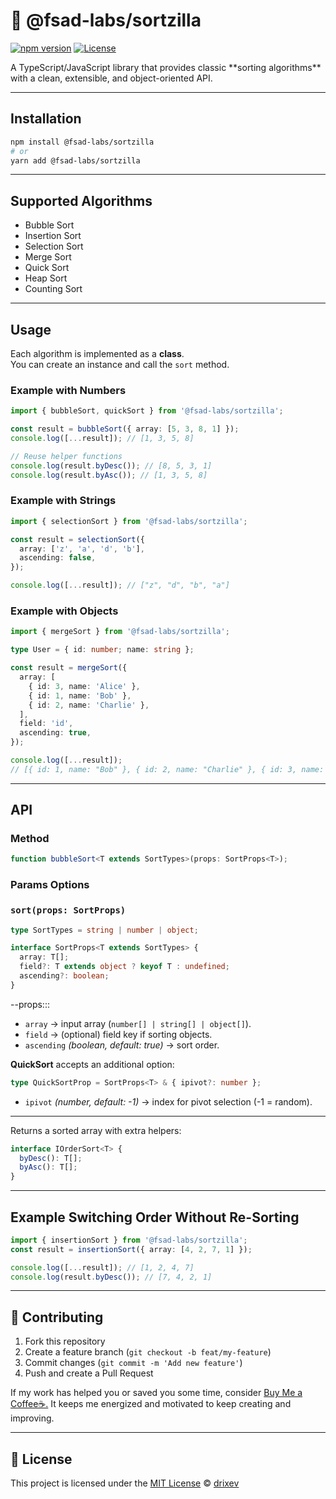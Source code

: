 # 🔢 @fsad-labs/sortzilla

[![npm version](https://img.shields.io/npm/v/@fsad-labs/sortzilla.svg)](https://www.npmjs.com/package/@fsad-labs/sortzilla)
[![License](https://img.shields.io/npm/l/@fsad-labs/sortzilla.svg)](LICENSE)

<DESCRIPTION>  
A TypeScript/JavaScript library that provides classic **sorting algorithms** with a clean, extensible, and object-oriented API.

---

## Installation

```bash
npm install @fsad-labs/sortzilla
# or
yarn add @fsad-labs/sortzilla
```

---

## Supported Algorithms

- Bubble Sort
- Insertion Sort
- Selection Sort
- Merge Sort
- Quick Sort
- Heap Sort
- Counting Sort

---

## Usage

Each algorithm is implemented as a **class**.  
You can create an instance and call the `sort` method.

### Example with Numbers

```ts
import { bubbleSort, quickSort } from '@fsad-labs/sortzilla';

const result = bubbleSort({ array: [5, 3, 8, 1] });
console.log([...result]); // [1, 3, 5, 8]

// Reuse helper functions
console.log(result.byDesc()); // [8, 5, 3, 1]
console.log(result.byAsc()); // [1, 3, 5, 8]
```

### Example with Strings

```ts
import { selectionSort } from '@fsad-labs/sortzilla';

const result = selectionSort({
  array: ['z', 'a', 'd', 'b'],
  ascending: false,
});

console.log([...result]); // ["z", "d", "b", "a"]
```

### Example with Objects

```ts
import { mergeSort } from '@fsad-labs/sortzilla';

type User = { id: number; name: string };

const result = mergeSort({
  array: [
    { id: 3, name: 'Alice' },
    { id: 1, name: 'Bob' },
    { id: 2, name: 'Charlie' },
  ],
  field: 'id',
  ascending: true,
});

console.log([...result]);
// [{ id: 1, name: "Bob" }, { id: 2, name: "Charlie" }, { id: 3, name: "Alice" }]
```

---

## API

### Method

```ts
function bubbleSort<T extends SortTypes>(props: SortProps<T>);
```

### Params Options

### `sort(props: SortProps)`

```ts
type SortTypes = string | number | object;

interface SortProps<T extends SortTypes> {
  array: T[];
  field?: T extends object ? keyof T : undefined;
  ascending?: boolean;
}
```

--props:::

- `array` → input array (`number[] | string[] | object[]`).
- `field` → (optional) field key if sorting objects.
- `ascending` _(boolean, default: true)_ → sort order.

**QuickSort** accepts an additional option:

```ts
type QuickSortProp = SortProps<T> & { ipivot?: number };
```

- `ipivot` _(number, default: -1)_ → index for pivot selection (-1 = random).

---

Returns a sorted array with extra helpers:

```ts
interface IOrderSort<T> {
  byDesc(): T[];
  byAsc(): T[];
}
```

---

## Example Switching Order Without Re-Sorting

```ts
import { insertionSort } from '@fsad-labs/sortzilla';
const result = insertionSort({ array: [4, 2, 7, 1] });

console.log([...result]); // [1, 2, 4, 7]
console.log(result.byDesc()); // [7, 4, 2, 1]
```

---

## 🤝 Contributing

1. Fork this repository
2. Create a feature branch (`git checkout -b feat/my-feature`)
3. Commit changes (`git commit -m 'Add new feature'`)
4. Push and create a Pull Request

If my work has helped you or saved you some time, consider [Buy Me a Coffee☕.](https://buymeacoffee.com/drixev)
It keeps me energized and motivated to keep creating and improving.

---

## 📄 License

This project is licensed under the [MIT License](LICENSE) © [drixev](https://github.com/drixev)
